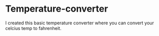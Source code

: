 # Temperature-converter
I created this basic temperature converter where you can convert your celcius temp to fahrenheit. 
